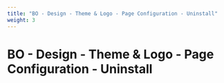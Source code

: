 ```yaml
---
title: "BO - Design - Theme & Logo - Page Configuration - Uninstall"
weight: 3
---
```


# BO - Design - Theme & Logo - Page Configuration - Uninstall
